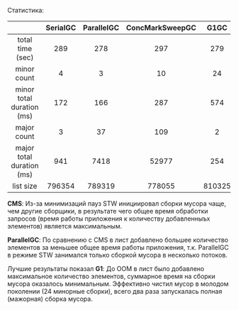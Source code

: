 Статистика:

||SerialGC|ParallelGC|ConcMarkSweepGC|G1GC|
|:-:|:-:|:-:|:-:|:-:|
|total time (sec)|289|278|297|279|
|minor count|4|3|10|24|
|minor total duration (ms)|172|166|287|574|
|major count|3|37|109|2|
|major total duration (ms)|941|7418|52977|254|
|list size|796354|789319|778055|810325|

**CMS**: Из-за минимизаций пауз STW инициировал сборки мусора чаще, чем другие сборщики, в результате чего общее время обработки запросов (время работы приложения к количеству добавленныъх элементов) является максимальным.

**ParallelGC**: По сравнению с CMS в лист добавлено большее количество элементов за меньшее общее время работы приложения, т.к. ParallelGC в режиме STW занимался только сборкой мусора в несколько потоков.

Лучшие результаты показал **G1**: До OOM в лист было добавлено максимальное количество элементов, суммарное время на сборки мусора оказалось минимальным. Эффективно чистил мусор в молодом поколении (24 минорные сборки), всего два раза запускалась полная (мажорная) сборка мусора.
